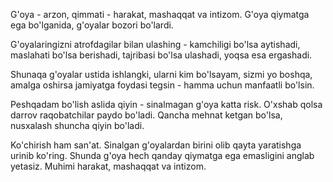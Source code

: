 G'oya - arzon, qimmati - harakat, mashaqqat va intizom. G'oya qiymatga ega bo'lganida, g'oyalar bozori bo'lardi.

G'oyalaringizni atrofdagilar bilan ulashing - kamchiligi bo'lsa aytishadi, maslahati bo'lsa berishadi, tajribasi bo'lsa ulashadi, yoqsa esa ergashadi.

Shunaqa g'oyalar ustida ishlangki, ularni kim bo'lsayam, sizmi yo boshqa, amalga oshirsa jamiyatga foydasi tegsin - hamma uchun manfaatli bo'lsin.

Peshqadam bo'lish aslida qiyin - sinalmagan g'oya katta risk. O'xshab qolsa darrov raqobatchilar paydo bo'ladi. Qancha mehnat ketgan bo'lsa, nusxalash shuncha qiyin bo'ladi. 

Ko'chirish ham san'at. Sinalgan g'oyalardan birini olib qayta yaratishga urinib ko'ring. Shunda g'oya hech qanday qiymatga ega emasligini anglab yetasiz. Muhimi harakat, mashaqqat va intizom.